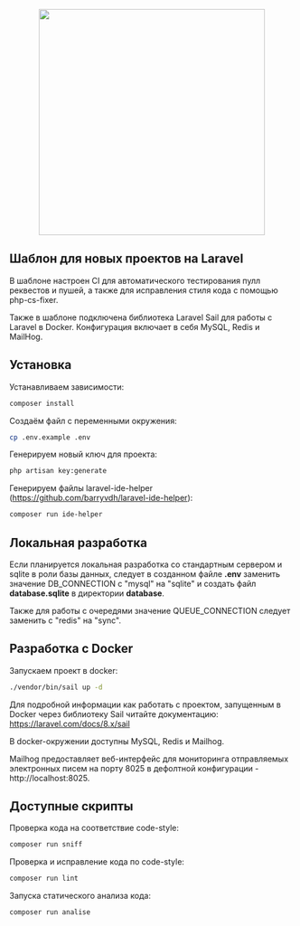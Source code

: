 <p align="center"><a href="https://laravel.com" target="_blank"><img src="https://raw.githubusercontent.com/laravel/art/master/logo-lockup/5%20SVG/2%20CMYK/1%20Full%20Color/laravel-logolockup-cmyk-red.svg" width="400"></a></p>

## Шаблон для новых проектов на Laravel

В шаблоне настроен CI для автоматического тестирования пулл реквестов и пушей, а также для исправления стиля кода с помощью php-cs-fixer. 

Также в шаблоне подключена библиотека Laravel Sail для работы с Laravel в Docker. Конфигурация включает в себя MySQL, Redis и MailHog.

## Установка

Устанавливаем зависимости:

```bash
composer install
```

Cоздаём файл с переменными окружения:

```bash
cp .env.example .env
```

Генерируем новый ключ для проекта:

```bash
php artisan key:generate
```

Генерируем файлы laravel-ide-helper (https://github.com/barryvdh/laravel-ide-helper):

```bash
composer run ide-helper
```

## Локальная разработка

Если планируется локальная разработка со стандартным сервером и sqlite в роли базы данных, следует в созданном файле **.env** заменить значение DB_CONNECTION с "mysql" на "sqlite" и создать файл **database.sqlite** в директории **database**.

Также для работы с очередями значение QUEUE_CONNECTION следует заменить с "redis" на "sync".

## Разработка с Docker

Запускаем проект в docker:

```bash
./vendor/bin/sail up -d
```

Для подробной информации как работать с проектом, запущенным в Docker через библиотеку Sail читайте документацию: https://laravel.com/docs/8.x/sail

В docker-окружении доступны MySQL, Redis и Mailhog.

Mailhog предоставляет веб-интерфейс для мониторинга отправляемых электронных писем на порту 8025 в дефолтной конфигурации - http://localhost:8025.

## Доступные скрипты

Проверка кода на соответствие code-style:

```bash
composer run sniff
```

Проверка и исправление кода по code-style:

```bash
composer run lint
```

Запуска статического анализа кода:

```bash
composer run analise
```
